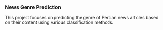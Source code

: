 ### News Genre Prediction

This project focuses on predicting the genre of Persian news articles based on their content using various classification methods.
